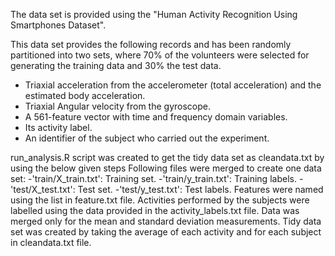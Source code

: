 
The data set is provided using the "Human Activity Recognition Using Smartphones Dataset". 

This data set provides the following records and has been randomly partitioned into two sets, where 70% of the volunteers were selected for generating the training data and 30% the test data.
- Triaxial acceleration from the accelerometer (total acceleration) and the estimated body acceleration.
- Triaxial Angular velocity from the gyroscope. 
- A 561-feature vector with time and frequency domain variables. 
- Its activity label. 
- An identifier of the subject who carried out the experiment.

run_analysis.R script was created to get the tidy data set as cleandata.txt by using the below given steps
Following files were merged to create one data set:
-'train/X_train.txt': Training set.
-'train/y_train.txt': Training labels.
-'test/X_test.txt': Test set.
-'test/y_test.txt': Test labels.
Features were named using the list in feature.txt file.
Activities performed by the subjects were labelled using the data provided in the activity_labels.txt file.
Data was merged only for the mean and standard deviation measurements.
Tidy data set was created by taking the average of each activity and for each subject in cleandata.txt file.
